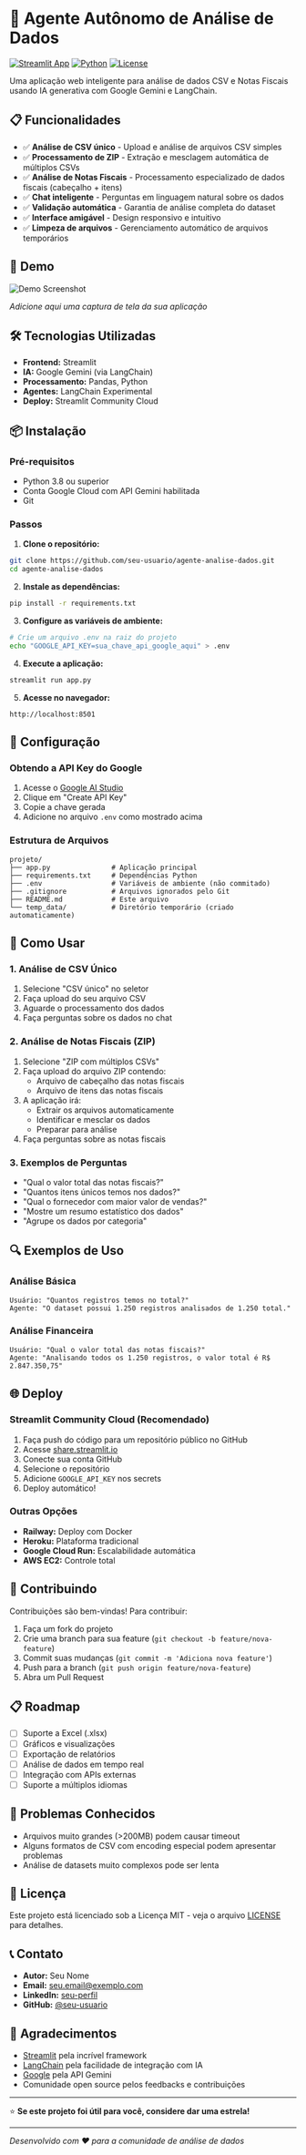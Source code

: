 # 🤖 Agente Autônomo de Análise de Dados

[![Streamlit App](https://static.streamlit.io/badges/streamlit_badge_black_white.svg)](https://agent301da.streamlit.app)
[![Python](https://img.shields.io/badge/Python-3.8+-blue.svg)](https://www.python.org/downloads/)
[![License](https://img.shields.io/badge/License-MIT-green.svg)](LICENSE)

Uma aplicação web inteligente para análise de dados CSV e Notas Fiscais usando IA generativa com Google Gemini e LangChain.

## 📋 Funcionalidades

- ✅ **Análise de CSV único** - Upload e análise de arquivos CSV simples
- ✅ **Processamento de ZIP** - Extração e mesclagem automática de múltiplos CSVs
- ✅ **Análise de Notas Fiscais** - Processamento especializado de dados fiscais (cabeçalho + itens)
- ✅ **Chat inteligente** - Perguntas em linguagem natural sobre os dados
- ✅ **Validação automática** - Garantia de análise completa do dataset
- ✅ **Interface amigável** - Design responsivo e intuitivo
- ✅ **Limpeza de arquivos** - Gerenciamento automático de arquivos temporários

## 🚀 Demo

![Demo Screenshot](https://boredlabs.epizy.com/agent301.png)

*Adicione aqui uma captura de tela da sua aplicação*

## 🛠️ Tecnologias Utilizadas

- **Frontend:** Streamlit
- **IA:** Google Gemini (via LangChain)
- **Processamento:** Pandas, Python
- **Agentes:** LangChain Experimental
- **Deploy:** Streamlit Community Cloud

## 📦 Instalação

### Pré-requisitos

- Python 3.8 ou superior
- Conta Google Cloud com API Gemini habilitada
- Git

### Passos

1. **Clone o repositório:**
```bash
git clone https://github.com/seu-usuario/agente-analise-dados.git
cd agente-analise-dados
```

2. **Instale as dependências:**
```bash
pip install -r requirements.txt
```

3. **Configure as variáveis de ambiente:**
```bash
# Crie um arquivo .env na raiz do projeto
echo "GOOGLE_API_KEY=sua_chave_api_google_aqui" > .env
```

4. **Execute a aplicação:**
```bash
streamlit run app.py
```

5. **Acesse no navegador:**
```
http://localhost:8501
```

## 🔧 Configuração

### Obtendo a API Key do Google

1. Acesse o [Google AI Studio](https://makersuite.google.com/app/apikey)
2. Clique em "Create API Key"
3. Copie a chave gerada
4. Adicione no arquivo `.env` como mostrado acima

### Estrutura de Arquivos

```
projeto/
├── app.py               # Aplicação principal
├── requirements.txt     # Dependências Python
├── .env                 # Variáveis de ambiente (não commitado)
├── .gitignore           # Arquivos ignorados pelo Git
├── README.md            # Este arquivo
└── temp_data/           # Diretório temporário (criado automaticamente)
```

## 📖 Como Usar

### 1. Análise de CSV Único

1. Selecione "CSV único" no seletor
2. Faça upload do seu arquivo CSV
3. Aguarde o processamento dos dados
4. Faça perguntas sobre os dados no chat

### 2. Análise de Notas Fiscais (ZIP)

1. Selecione "ZIP com múltiplos CSVs"
2. Faça upload do arquivo ZIP contendo:
   - Arquivo de cabeçalho das notas fiscais
   - Arquivo de itens das notas fiscais
3. A aplicação irá:
   - Extrair os arquivos automaticamente
   - Identificar e mesclar os dados
   - Preparar para análise
4. Faça perguntas sobre as notas fiscais

### 3. Exemplos de Perguntas

- "Qual o valor total das notas fiscais?"
- "Quantos itens únicos temos nos dados?"
- "Qual o fornecedor com maior valor de vendas?"
- "Mostre um resumo estatístico dos dados"
- "Agrupe os dados por categoria"

## 🔍 Exemplos de Uso

### Análise Básica
```
Usuário: "Quantos registros temos no total?"
Agente: "O dataset possui 1.250 registros analisados de 1.250 total."
```

### Análise Financeira
```
Usuário: "Qual o valor total das notas fiscais?"
Agente: "Analisando todos os 1.250 registros, o valor total é R$ 2.847.350,75"
```

## 🌐 Deploy

### Streamlit Community Cloud (Recomendado)

1. Faça push do código para um repositório público no GitHub
2. Acesse [share.streamlit.io](https://share.streamlit.io)
3. Conecte sua conta GitHub
4. Selecione o repositório
5. Adicione `GOOGLE_API_KEY` nos secrets
6. Deploy automático!

### Outras Opções

- **Railway:** Deploy com Docker
- **Heroku:** Plataforma tradicional
- **Google Cloud Run:** Escalabilidade automática
- **AWS EC2:** Controle total

## 🤝 Contribuindo

Contribuições são bem-vindas! Para contribuir:

1. Faça um fork do projeto
2. Crie uma branch para sua feature (`git checkout -b feature/nova-feature`)
3. Commit suas mudanças (`git commit -m 'Adiciona nova feature'`)
4. Push para a branch (`git push origin feature/nova-feature`)
5. Abra um Pull Request

## 📋 Roadmap

- [ ] Suporte a Excel (.xlsx)
- [ ] Gráficos e visualizações
- [ ] Exportação de relatórios
- [ ] Análise de dados em tempo real
- [ ] Integração com APIs externas
- [ ] Suporte a múltiplos idiomas

## 🐛 Problemas Conhecidos

- Arquivos muito grandes (>200MB) podem causar timeout
- Alguns formatos de CSV com encoding especial podem apresentar problemas
- Análise de datasets muito complexos pode ser lenta

## 📄 Licença

Este projeto está licenciado sob a Licença MIT - veja o arquivo [LICENSE](LICENSE) para detalhes.

## 📞 Contato

- **Autor:** Seu Nome
- **Email:** seu.email@exemplo.com
- **LinkedIn:** [seu-perfil](https://linkedin.com/in/seu-perfil)
- **GitHub:** [@seu-usuario](https://github.com/seu-usuario)

## 🙏 Agradecimentos

- [Streamlit](https://streamlit.io) pela incrível framework
- [LangChain](https://langchain.com) pela facilidade de integração com IA
- [Google](https://google.com) pela API Gemini
- Comunidade open source pelos feedbacks e contribuições

---

⭐ **Se este projeto foi útil para você, considere dar uma estrela!**

---

*Desenvolvido com ❤️ para a comunidade de análise de dados*
